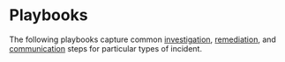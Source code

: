 # Playbooks

The following playbooks capture common [investigation](#investigate), [remediation](#remediate), and [communication](#communicate) steps for particular types of incident.

